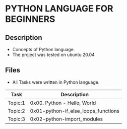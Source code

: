 # PYTHON LANGUAGE FOR BEGINNERS

## Description
- Concepts of Python language.
- The project was tested on ubuntu 20.04

## Files
- All Tasks were written in Python language.

| Task | Description |
| ---- | ----------- |
| Topic:1 | 0x00. Python - Hello, World |
| Topic:2 | 0x01-python-if_else_loops_functions |
| Topic:3 | 0x02-python-import_modules |

